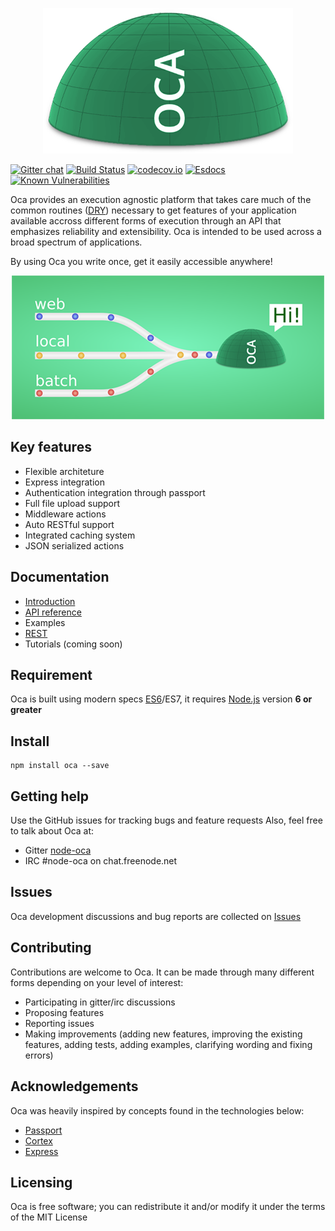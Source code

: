 <p align="center">
  <img src="data/logo.png"/>
</p>

[![Gitter chat](https://badges.gitter.im/node-oca/gitter.png)](https://gitter.im/node-oca)
[![Build Status](https://travis-ci.org/node-oca/oca.svg?branch=master)](https://travis-ci.org/node-oca/oca)
[![codecov.io](https://codecov.io/github/node-oca/oca/coverage.svg?branch=master)](https://codecov.io/github/node-oca/oca?branch=master)
[![Esdocs](https://node-oca.github.io/badge.svg)](https://node-oca.github.io/)
[![Known Vulnerabilities](https://snyk.io/test/github/node-oca/oca/badge.svg)](https://snyk.io/test/github/node-oca/oca)
</p>

Oca provides an execution agnostic platform that takes care much of the common routines ([DRY](https://en.wikipedia.org/wiki/Don%27t_repeat_yourself)) necessary to
get features of your application available accross different forms of execution through
an API that emphasizes reliability and extensibility. Oca is intended to be used across
a broad spectrum of applications.

By using Oca you write once, get it easily accessible anywhere!

<p align="center">
  <img src="data/ocaHi.png"/>
</p>

## Key features
- Flexible architeture
- Express integration
- Authentication integration through passport
- Full file upload support
- Middleware actions
- Auto RESTful support
- Integrated caching system
- JSON serialized actions

## Documentation
- [Introduction](https://github.com/node-oca/oca/blob/master/data/manual/INTRODUCTION.md)
- [API reference](https://node-oca.github.io)
- Examples
 - [REST](https://github.com/node-oca/restExample)
 - Tutorials (coming soon)

## Requirement
Oca is built using modern specs [ES6](http://es6-features.org/)/ES7, it requires [Node.js](https://www.nodejs.org) version **6 or greater**

## Install
```
npm install oca --save
```

## Getting help
Use the GitHub issues for tracking bugs and feature requests Also, feel free to talk about Oca at:
- Gitter [node-oca](https://gitter.im/node-oca)
- IRC #node-oca on chat.freenode.net

## Issues
Oca development discussions and bug reports are collected on [Issues](https://github.com/node-oca/oca/issues)

## Contributing
Contributions are welcome to Oca. It can be made through many different forms depending on your level of interest:
- Participating in gitter/irc discussions
- Proposing features
- Reporting issues
- Making improvements (adding new features, improving the existing features, adding tests,
adding examples, clarifying wording and fixing errors)

## Acknowledgements
Oca was heavily inspired by concepts found in the technologies below:
- [Passport](https://github.com/jaredhanson/passport)
- [Cortex](https://github.com/ImageEngine/cortex)
- [Express](http://expressjs.com)

## Licensing
Oca is free software; you can redistribute it and/or modify it under the terms of the MIT License
